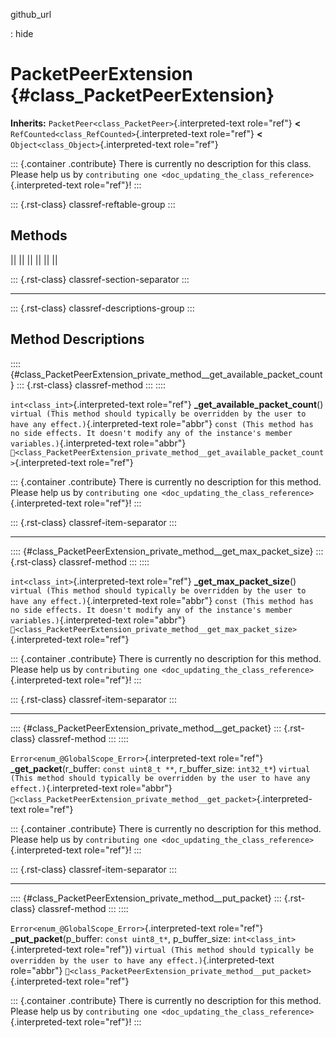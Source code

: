 github_url

:   hide

# PacketPeerExtension {#class_PacketPeerExtension}

**Inherits:** `PacketPeer<class_PacketPeer>`{.interpreted-text
role="ref"} **\<** `RefCounted<class_RefCounted>`{.interpreted-text
role="ref"} **\<** `Object<class_Object>`{.interpreted-text role="ref"}

::: {.container .contribute}
There is currently no description for this class. Please help us by
`contributing one <doc_updating_the_class_reference>`{.interpreted-text
role="ref"}!
:::

::: {.rst-class}
classref-reftable-group
:::

## Methods

||
||
||
||
||
||

::: {.rst-class}
classref-section-separator
:::

------------------------------------------------------------------------

::: {.rst-class}
classref-descriptions-group
:::

## Method Descriptions

:::: {#class_PacketPeerExtension_private_method__get_available_packet_count}
::: {.rst-class}
classref-method
:::
::::

`int<class_int>`{.interpreted-text role="ref"}
**\_get_available_packet_count**()
`virtual (This method should typically be overridden by the user to have any effect.)`{.interpreted-text
role="abbr"}
`const (This method has no side effects. It doesn't modify any of the instance's member variables.)`{.interpreted-text
role="abbr"}
`🔗<class_PacketPeerExtension_private_method__get_available_packet_count>`{.interpreted-text
role="ref"}

::: {.container .contribute}
There is currently no description for this method. Please help us by
`contributing one <doc_updating_the_class_reference>`{.interpreted-text
role="ref"}!
:::

::: {.rst-class}
classref-item-separator
:::

------------------------------------------------------------------------

:::: {#class_PacketPeerExtension_private_method__get_max_packet_size}
::: {.rst-class}
classref-method
:::
::::

`int<class_int>`{.interpreted-text role="ref"}
**\_get_max_packet_size**()
`virtual (This method should typically be overridden by the user to have any effect.)`{.interpreted-text
role="abbr"}
`const (This method has no side effects. It doesn't modify any of the instance's member variables.)`{.interpreted-text
role="abbr"}
`🔗<class_PacketPeerExtension_private_method__get_max_packet_size>`{.interpreted-text
role="ref"}

::: {.container .contribute}
There is currently no description for this method. Please help us by
`contributing one <doc_updating_the_class_reference>`{.interpreted-text
role="ref"}!
:::

::: {.rst-class}
classref-item-separator
:::

------------------------------------------------------------------------

:::: {#class_PacketPeerExtension_private_method__get_packet}
::: {.rst-class}
classref-method
:::
::::

`Error<enum_@GlobalScope_Error>`{.interpreted-text role="ref"}
**\_get_packet**(r_buffer: `const uint8_t **`, r_buffer_size:
`int32_t*`)
`virtual (This method should typically be overridden by the user to have any effect.)`{.interpreted-text
role="abbr"}
`🔗<class_PacketPeerExtension_private_method__get_packet>`{.interpreted-text
role="ref"}

::: {.container .contribute}
There is currently no description for this method. Please help us by
`contributing one <doc_updating_the_class_reference>`{.interpreted-text
role="ref"}!
:::

::: {.rst-class}
classref-item-separator
:::

------------------------------------------------------------------------

:::: {#class_PacketPeerExtension_private_method__put_packet}
::: {.rst-class}
classref-method
:::
::::

`Error<enum_@GlobalScope_Error>`{.interpreted-text role="ref"}
**\_put_packet**(p_buffer: `const uint8_t*`, p_buffer_size:
`int<class_int>`{.interpreted-text role="ref"})
`virtual (This method should typically be overridden by the user to have any effect.)`{.interpreted-text
role="abbr"}
`🔗<class_PacketPeerExtension_private_method__put_packet>`{.interpreted-text
role="ref"}

::: {.container .contribute}
There is currently no description for this method. Please help us by
`contributing one <doc_updating_the_class_reference>`{.interpreted-text
role="ref"}!
:::
